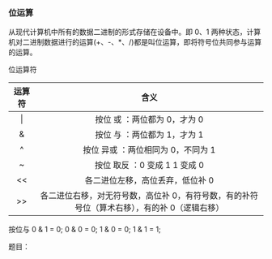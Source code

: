 ### 位运算

从现代计算机中所有的数据二进制的形式存储在设备中。即 0、1 两种状态，计算机对二进制数据进行的运算(+、-、\*、/)都是叫位运算，即将符号位共同参与运算的运算。

位运算符

| 运算符 |                                             含义                                             |
| :----: | :------------------------------------------------------------------------------------------: |
|   \|   |                                 按位 或 ：两位都为 0，才为 0                                 |
|   &    |                                 按位 与 ：两位都为 1，才为 1                                 |
|   ^    |                              按位 异或 ：两位相同为 0，不同为 1                              |
|   ~    |                                按位 取反 ：0 变成 1 1 变成 0                                 |
|   <<   |                               各二进位左移，高位丢弃，低位补 0                               |
|   >>   | 各二进位右移，对无符号数，高位补 0，有符号数，有的补符号位（算术右移），有的补 0（逻辑右移） |

按位与
0 & 1 = 0; 0 & 0 = 0; 1 & 0 = 0; 1 & 1 = 1;

题目：
